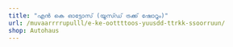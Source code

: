 ```yaml
---
title: "എൻ കെ ഓട്ടോസ് (യൂസ്ഡ് ട്രക്ക് ഷോറൂം)"
url: /muvaarrrrupulll/e-ke-oottttoos-yuusdd-ttrkk-ssoorruun/
shop: Autohaus
---
```

